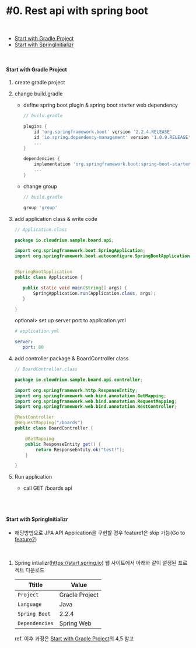 # #0. Rest api with spring boot
<br/>

* [Start with Gradle Project](#start-with-gradle-project)
* [Start with SpringInitializr](#start-with-springInitializr)
  
<br/>

#### Start with Gradle Project
1) create gradle project  

2) change build.gradle  
    - define spring boot plugin & spring boot starter web dependency
        ```gradle
      // build.gradle
      
        plugins {
            id 'org.springframework.boot' version '2.2.4.RELEASE'
            id 'io.spring.dependency-management' version '1.0.9.RELEASE'
            ...
        }
        
        dependencies {
            implementation 'org.springframework.boot:spring-boot-starter-web'
            ...        
        }
        ```  
        
    - change group
        ```gradle
      // build.gradle
      
        group 'group'
        ```    
    
3) add application class & write code        
    ```java
   // Application.class
   
   package io.cloudrium.sample.board.api;
   
   import org.springframework.boot.SpringApplication;
   import org.springframework.boot.autoconfigure.SpringBootApplication;
   
   
   @SpringBootApplication
   public class Application {
   
       public static void main(String[] args) {
           SpringApplication.run(Application.class, args);
       }
   
   }
    ```
   
    optional> set up server port to application.yml
    ```yaml
   # application.yml
   
   server:
       port: 80
    ```  
   
4) add controller package & BoardController class
    ```java
   // BoardController.class
   
    package io.cloudrium.sample.board.api.controller;
    
    import org.springframework.http.ResponseEntity;
    import org.springframework.web.bind.annotation.GetMapping;
    import org.springframework.web.bind.annotation.RequestMapping;
    import org.springframework.web.bind.annotation.RestController;
    
    @RestController
    @RequestMapping("/boards")
    public class BoardController {
    
        @GetMapping
        public ResponseEntity get() {
            return ResponseEntity.ok("test!");
        }
    
    }
    ```          
        
5) Run application
    - call GET /boards api 

<br/>
<br/>

#### Start with SpringInitializr  

* 해당방법으로 JPA API Application을 구현할 경우 feature1은 skip 가능(Go to [feature2](https://github.com/mindcloud92/sample-board-api/tree/feature/step2.implement_CRUD#start-with-springInitializr))  
<br/>

1) Spring intializr(https://start.spring.io) 웹 사이트에서 아래와 같이 설정된 프로젝트 다운로드
    
    | Ttitle  | Value |
    |------|---|
    | `Project`  | Gradle Project |
    | `Language` | Java | 
    | `Spring Boot` | 2.2.4 | 
    | `Dependencies` | Spring Web | 

    ref. 이후 과정은 [Start with Gradle Project](#start-with-gradle-project)의 4,5 참고
